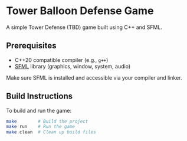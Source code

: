 # Tower Balloon Defense Game

A simple Tower Defense (TBD) game built using C++ and SFML.

## Prerequisites

- C++20 compatible compiler (e.g., `g++`)
- [SFML](https://www.sfml-dev.org/) library (graphics, window, system, audio)

Make sure SFML is installed and accessible via your compiler and linker.

## Build Instructions

To build and run the game:

```bash
make        # Build the project
make run    # Run the game
make clean  # Clean up build files
